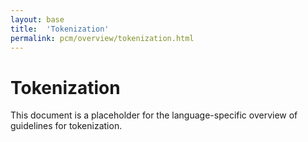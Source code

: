 ```yaml
---
layout: base
title:  'Tokenization'
permalink: pcm/overview/tokenization.html
---
```


# Tokenization

This document is a placeholder for the language-specific overview of
guidelines for tokenization.
